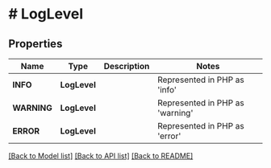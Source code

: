 # # LogLevel

## Properties

Name | Type | Description | Notes
------------ | ------------- | ------------- | -------------
| **INFO** | **LogLevel** |  | Represented in PHP as 'info' |
| **WARNING** | **LogLevel** |  | Represented in PHP as 'warning' |
| **ERROR** | **LogLevel** |  | Represented in PHP as 'error' |

[[Back to Model list]](../../README.md#models) [[Back to API list]](../../README.md#endpoints) [[Back to README]](../../README.md)
